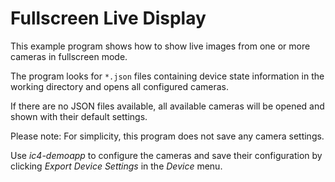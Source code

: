 # Fullscreen Live Display

This example program shows how to show live images from one or more cameras in fullscreen mode.

The program looks for `*.json` files containing device state information in the working directory and opens all configured cameras.

If there are no JSON files available, all available cameras will be opened and shown with their default settings.

Please note: For simplicity, this program does not save any camera settings.

Use *ic4-demoapp* to configure the cameras and save their configuration by clicking *Export Device Settings* in the *Device* menu.

